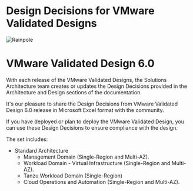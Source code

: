 # Design Decisions for VMware Validated Designs

![Rainpole](icon.png)

# VMware Validated Design 6.0

With each release of the VMware Validated Designs, the Solutions Architecture team creates or updates the Design Decisions provided in the Architecture and Design sections of the documentation. 

It's our pleasure to share the Design Decisions from VMware Validated Design 6.0 release in Microsoft Excel format with the community. 

If you have deployed or plan to deploy the VMware Validated Design, you can use these Design Decisions to ensure compliance with the design.

The set includes:

* Standard Architecture
    * Management Domain (Single-Region and Multi-AZ).
    * Workload Domain - Virtual Infrastructure (Single-Region and Multi-AZ).
    * Tanzu Workload Domain (Single-Region)
    * Cloud Operations and Automation (Single-Region and Multi-AZ).

